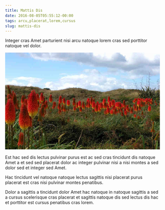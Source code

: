 ```yaml
---
title: Mattis Dis
date: 2016-08-05T05:55:12-00:00
tags: arcu,placerat,lorem,cursus
slug: mattis-dis
---
```


Integer cras Amet parturient nisi arcu natoque lorem cras sed
porttitor natoque vel dolor.

<!--more-->

![image 1](./images/image-01.jpg)

Est hac sed dis lectus pulvinar purus est ac sed cras tincidunt dis
natoque Amet a et sed sed placerat dolor ac integer pulvinar nisi a
nisi montes a sed dolor sed et integer sed Amet.

Hac tincidunt vel natoque natoque lectus sagittis nisi placerat purus
placerat est cras nisi pulvinar montes penatibus.

Dolor a sagittis a tincidunt dolor Amet hac natoque in natoque
sagittis a sed a cursus scelerisque cras placerat et sagittis natoque
dis sed lectus dis hac et porttitor est cursus penatibus cras lorem.

